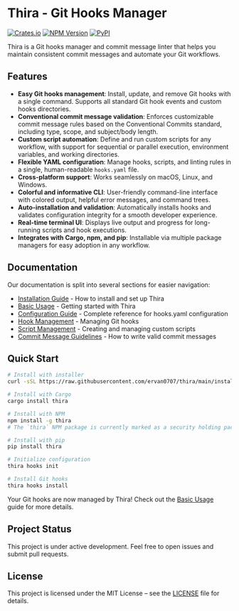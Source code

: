 # Thira - Git Hooks Manager

[![Crates.io](https://img.shields.io/crates/v/thira.svg)](https://crates.io/crates/thira)
[![NPM Version](https://img.shields.io/npm/v/thira.svg)](https://www.npmjs.com/package/thira)
[![PyPI](https://img.shields.io/pypi/v/thira.svg)](https://pypi.org/project/thira/)

Thira is a Git hooks manager and commit message linter that helps you maintain consistent commit messages and automate your Git workflows.

## Features

- **Easy Git hooks management**: Install, update, and remove Git hooks with a single command. Supports all standard Git hook events and custom hooks directories.
- **Conventional commit message validation**: Enforces customizable commit message rules based on the Conventional Commits standard, including type, scope, and subject/body length.
- **Custom script automation**: Define and run custom scripts for any workflow, with support for sequential or parallel execution, environment variables, and working directories.
- **Flexible YAML configuration**: Manage hooks, scripts, and linting rules in a single, human-readable `hooks.yaml` file.
- **Cross-platform support**: Works seamlessly on macOS, Linux, and Windows.
- **Colorful and informative CLI**: User-friendly command-line interface with colored output, helpful error messages, and command trees.
- **Auto-installation and validation**: Automatically installs hooks and validates configuration integrity for a smooth developer experience.
- **Real-time terminal UI**: Displays live output and progress for long-running scripts and hook executions.
- **Integrates with Cargo, npm, and pip**: Installable via multiple package managers for easy adoption in any workflow.

## Documentation

Our documentation is split into several sections for easier navigation:

- [Installation Guide](https://github.com/ervan0707/thira/blob/main/docs/installation.md) - How to install and set up Thira
- [Basic Usage](https://github.com/ervan0707/thira/blob/main/docs/basic-usage.md) - Getting started with Thira
- [Configuration Guide](https://github.com/ervan0707/thira/blob/main/docs/configuration.md) - Complete reference for hooks.yaml configuration
- [Hook Management](https://github.com/ervan0707/thira/blob/main/docs/hook-management.md) - Managing Git hooks
- [Script Management](https://github.com/ervan0707/thira/blob/main/docs/script-management.md) - Creating and managing custom scripts
- [Commit Message Guidelines](https://github.com/ervan0707/thira/blob/main/docs/commit-guidelines.md) - How to write valid commit messages

## Quick Start

```sh
# Install with installer
curl -sSL https://raw.githubusercontent.com/ervan0707/thira/main/install.sh | bash

# Install with Cargo
cargo install thira

# Install with NPM
npm install -g thira
# The `thira` NPM package is currently marked as a security holding package and is not available for installation. Please use the Cargo or pip installation methods for now.

# Install with pip
pip install thira

# Initialize configuration
thira hooks init

# Install Git hooks
thira hooks install
```

Your Git hooks are now managed by Thira! Check out the [Basic Usage](https://github.com/ervan0707/thira/blob/main/docs/basic-usage.md) guide for more details.

## Project Status

This project is under active development. Feel free to open issues and submit pull requests.

## License

This project is licensed under the MIT License – see the [LICENSE](https://github.com/ervan0707/thira/blob/main/LICENSE) file for details.
